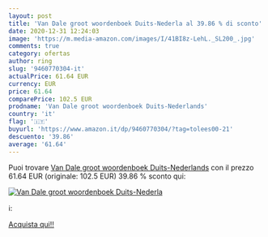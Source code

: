 ```yaml
---
layout: post
title: 'Van Dale groot woordenboek Duits-Nederla al 39.86 % di sconto'
date: 2020-12-31 12:24:03
image: 'https://m.media-amazon.com/images/I/41BI8z-LehL._SL200_.jpg'
comments: true
category: ofertas
author: ring
slug: '9460770304-it'
actualPrice: 61.64 EUR
currency: EUR
price: 61.64
comparePrice: 102.5 EUR
prodname: 'Van Dale groot woordenboek Duits-Nederlands'
country: 'it'
flag: '🇮🇹'
buyurl: 'https://www.amazon.it/dp/9460770304/?tag=tolees00-21'
descuento: '39.86'
average: '61.64'
---
```


Puoi trovare [Van Dale groot woordenboek Duits-Nederlands](https://www.amazon.it/dp/9460770304/?tag=tolees00-21) con il prezzo 61.64 EUR (originale: 102.5 EUR) 39.86 % sconto qui:

[![Van Dale groot woordenboek Duits-Nederla](https://m.media-amazon.com/images/I/41BI8z-LehL._SL200_.jpg)](https://www.amazon.it/dp/9460770304/?tag=tolees00-21)

ℹ️:


[Acquista qui!!](https://www.amazon.it/dp/9460770304/?tag=tolees00-21)
